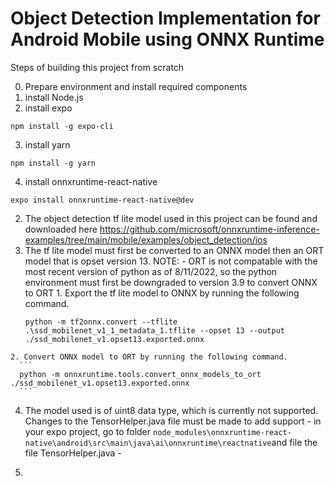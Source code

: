 # Object Detection Implementation for Android Mobile using ONNX Runtime

Steps of building this project from scratch

0. Prepare environment and install required components
  1. install Node.js
  2. install expo
  ```
  npm install -g expo-cli
  ```
  3. install yarn
  ```
  npm install -g yarn
  ```
  4. install onnxruntime-react-native
  ```
  expo install onnxruntime-react-native@dev
  ```
  2. The object detection tf lite model used in this project can be found and downloaded here https://github.com/microsoft/onnxruntime-inference-examples/tree/main/mobile/examples/object_detection/ios
  3. The tf lite model must first be converted to an ONNX model then an ORT model that is opset version 13.
    NOTE:
    - ORT is not compatable with the most recent version of python as of 8/11/2022, so the python environment must first be downgraded to version 3.9 to convert ONNX to ORT
    1. Export the tf lite model to ONNX by running the following command.
      ```
      python -m tf2onnx.convert --tflite .\ssd_mobilenet_v1_1_metadata_1.tflite --opset 13 --output ./ssd_mobilenet_v1.opset13.exported.onnx
      ```
    2. Convert ONNX model to ORT by running the following command.
      ```
      python -m onnxruntime.tools.convert_onnx_models_to_ort ./ssd_mobilenet_v1.opset13.exported.onnx
      ```
  4. The model used is of uint8 data type, which is currently not supported. Changes to the TensorHelper.java file must be made to add support
    - in your expo project, go to folder   ``` node_modules\onnxruntime-react-native\android\src\main\java\ai\onnxruntime\reactnative ```and file the file TensorHelper.java
    - 
  
1. 
